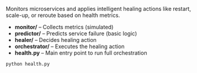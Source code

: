 Monitors microservices and applies intelligent healing actions like restart, scale-up, or reroute based on health metrics.
- **monitor/** – Collects metrics (simulated)
- **predictor/** – Predicts service failure (basic logic)
- **healer/** – Decides healing action
- **orchestrator/** – Executes the healing action
- **health.py** – Main entry point to run full orchestration
```bash
python health.py
